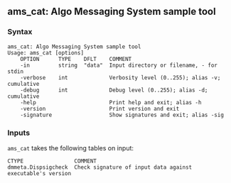 ## ams_cat: Algo Messaging System sample tool



### Syntax

```
ams_cat: Algo Messaging System sample tool
Usage: ams_cat [options]
    OPTION      TYPE    DFLT    COMMENT
    -in         string  "data"  Input directory or filename, - for stdin
    -verbose    int             Verbosity level (0..255); alias -v; cumulative
    -debug      int             Debug level (0..255); alias -d; cumulative
    -help                       Print help and exit; alias -h
    -version                    Print version and exit
    -signature                  Show signatures and exit; alias -sig

```

### Inputs

`ams_cat` takes the following tables on input:
```
CTYPE                COMMENT
dmmeta.Dispsigcheck  Check signature of input data against executable's version
```

